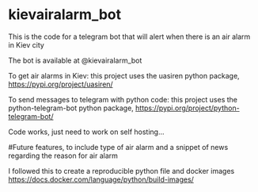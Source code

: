 # kievairalarm_bot
This is the code for a telegram bot that will alert when there is an air alarm in Kiev city

The bot is available at @kievairalarm_bot

To get air alarms in Kiev: 
  this project uses the uasiren python package, https://pypi.org/project/uasiren/

To send messages to telegram with python code:
  this project uses the python-telegram-bot python package, https://pypi.org/project/python-telegram-bot/


Code works, just need to work on self hosting...

#Future features, to include type of air alarm and a snippet of news regarding the reason for air alarm

I followed this to create a reproducible python file and docker images https://docs.docker.com/language/python/build-images/
